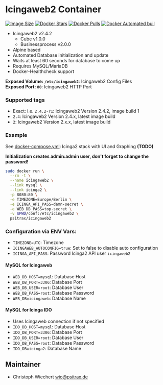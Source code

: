 # Icingaweb2 Container

[![Image Size](https://images.microbadger.com/badges/image/psitrax/icingaweb2.svg)](https://microbadger.com/images/psitrax/icingaweb2)
[![Docker Stars](https://img.shields.io/docker/stars/psitrax/icingaweb2.svg)](https://hub.docker.com/r/psitrax/icingaweb2/)
[![Docker Pulls](https://img.shields.io/docker/pulls/psitrax/icingaweb2.svg)](https://hub.docker.com/r/psitrax/icingaweb2/)
[![Docker Automated buil](https://img.shields.io/docker/automated/psitrax/icingaweb2.svg)](https://hub.docker.com/r/psitrax/icingaweb2/)

* Icingaweb2 v2.4.2
  * Cube v1.0.0
  * Businessprocess v2.0.0
* Alpine based
* Automated Database initialization and update
* Waits at least 60 seconds for database to come up
* Requires MySQL/MariaDB
* Docker-Healthcheck support

**Exposed Volume: `/etc/icingaweb2`**: Icingaweb2 Config Files  
**Exposed Port: `80`**: Icingaweb2 HTTP Port

### Supported tags

* Exact: i.e. `2.4.2-r1`: Icingaweb2 Version 2.4.2, image build 1
* `2.4`: Icingaweb2 Version 2.4.x, latest image build
* `2`: Icingaweb2 Version 2.x.x, latest image build

### Example

See [docker-compose.yml](): Icinga2 stack with UI and Graphing **(TODO)**  

**Initialization creates admin:admin user, don't forget to change the password!**

```bash
sudo docker run \
  --rm -t \
  --name icingaweb2 \
  --link mysql \
  --link icinga2 \
  -p 8080:80 \
  -e TIMEZONE=Europe/Berlin \
  -e ICINGA_API_PASS=damn-secret \
  -e WEB_DB_PASS=top-secret \
  -v $PWD/conf:/etc/icingaweb2 \
  psitrax/icingaweb2
```


### Configuration via ENV Vars:

* `TIMEZONE=UTC`: Timezone
* `ICINGAWEB_AUTOCONFIG=true`: Set to false to disable auto configuration
* `ICINGA_API_PASS`: Password Icinga2 API user `icingaweb2` 

#### MySQL for Icingaweb
* `WEB_DB_HOST=mysql`: Database Host
* `WEB_DB_PORT=3306`: Database Port
* `WEB_DB_USER=root`: Database User
* `WEB_DB_PASS=root`: Database Password
* `WEB_DB=icingaweb`: Database Name

#### MySQL for Icinga IDO
* Uses Icingaweb connection if not specified
* `IDO_DB_HOST=mysql`: Database Host
* `IDO_DB_PORT=3306`: Database Port
* `IDO_DB_USER=root`: Database User
* `IDO_DB_PASS=root`: Database Password
* `IDO_DB=icinga2`: Database Name


## Maintainer
* Christoph Wiechert <wio@psitrax.de>
